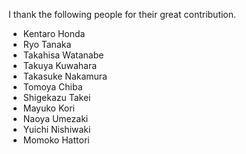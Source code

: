 I thank the following people for their great contribution.

* Kentaro Honda
* Ryo Tanaka
* Takahisa Watanabe
* Takuya Kuwahara
* Takasuke Nakamura
* Tomoya Chiba
* Shigekazu Takei
* Mayuko Kori
* Naoya Umezaki
* Yuichi Nishiwaki
* Momoko Hattori
